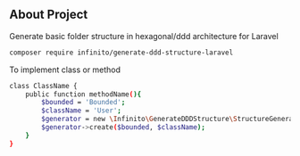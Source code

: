 ## About Project

Generate basic folder structure in hexagonal/ddd architecture for Laravel

```sh
composer require infinito/generate-ddd-structure-laravel
```


To implement class or method

```sh
class ClassName {
    public function methodName(){
        $bounded = 'Bounded';
        $className = 'User';
        $generator = new \Infinito\GenerateDDDStructure\StructureGenerator();
        $generator->create($bounded, $className);
    }
}
```
